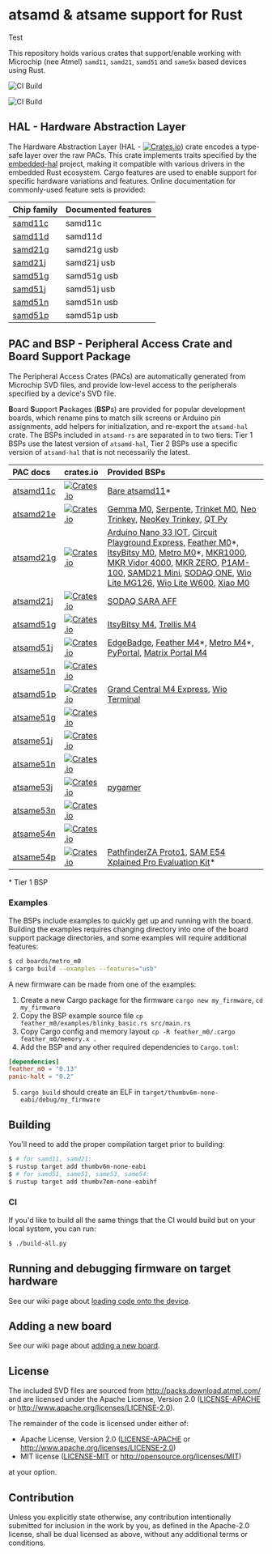 # atsamd & atsame support for Rust

Test

This repository holds various crates that support/enable working with Microchip (nee Atmel) `samd11`, `samd21`, `samd51` and `same5x` based devices using Rust.

![CI Build](https://github.com/atsamd-rs/atsamd/workflows/Build%20BSPs/badge.svg)

![CI Build](https://github.com/atsamd-rs/atsamd/workflows/Build%20HAL/badge.svg)

## HAL - Hardware Abstraction Layer

The Hardware Abstraction Layer (HAL - [![Crates.io](https://img.shields.io/crates/v/atsamd_hal.svg)](https://crates.io/crates/atsamd_hal)) crate encodes a type-safe layer over the raw PACs. This crate implements traits specified by the [embedded-hal](https://github.com/rust-embedded/embedded-hal) project, making it compatible with various drivers in the embedded Rust ecosystem.  Cargo features are used to enable support for specific hardware variations and features.  Online documentation for commonly-used feature sets is provided:

| Chip family | Documented features   |
|:------------|:----------------------|
| [samd11c]   | samd11c               |
| [samd11d]   | samd11d               |
| [samd21g]   | samd21g usb           |
| [samd21j]   | samd21j usb           |
| [samd51g]   | samd51g usb           |
| [samd51j]   | samd51j usb           |
| [samd51n]   | samd51n usb           |
| [samd51p]   | samd51p usb           |

[samd11c]: https://atsamd-rs.github.io/docs/samd11c/thumbv6m-none-eabi/doc/atsamd_hal/index.html
[samd11d]: https://atsamd-rs.github.io/docs/samd11d/thumbv6m-none-eabi/doc/atsamd_hal/index.html
[samd21g]: https://atsamd-rs.github.io/docs/samd21g/thumbv6m-none-eabi/doc/atsamd_hal/index.html
[samd21j]: https://atsamd-rs.github.io/docs/samd21j/thumbv6m-none-eabi/doc/atsamd_hal/index.html
[samd51g]: https://atsamd-rs.github.io/docs/samd51g/thumbv7em-none-eabihf/doc/atsamd_hal/index.html
[samd51j]: https://atsamd-rs.github.io/docs/samd51j/thumbv7em-none-eabihf/doc/atsamd_hal/index.html
[samd51n]: https://atsamd-rs.github.io/docs/samd51n/thumbv7em-none-eabihf/doc/atsamd_hal/index.html
[samd51p]: https://atsamd-rs.github.io/docs/samd51p/thumbv7em-none-eabihf/doc/atsamd_hal/index.html

## PAC and BSP - Peripheral Access Crate and Board Support Package

The Peripheral Access Crates (PACs) are automatically generated from Microchip SVD files, and provide low-level access to the peripherals specified by a device's SVD file.

**B**oard **S**upport **P**ackages (**BSP**s) are provided for popular development boards, which rename pins to match silk screens or Arduino pin assignments, add helpers for initialization, and re-export the `atsamd-hal` crate.  The BSPs included in `atsamd-rs` are separated in to two tiers: Tier 1 BSPs use the latest version of `atsamd-hal`, Tier 2 BSPs use a specific version of `atsamd-hal` that is not necessarily the latest.

| PAC docs | crates.io | Provided BSPs  |
|:---------|:----------|:---------------|
| [atsamd11c](https://docs.rs/atsamd11c/) | [![Crates.io](https://img.shields.io/crates/v/atsamd11c.svg)](https://crates.io/crates/atsamd11c) | [Bare atsamd11][samd11_bare]\* |
| [atsamd21e](https://docs.rs/atsamd21e/) | [![Crates.io](https://img.shields.io/crates/v/atsamd21e.svg)](https://crates.io/crates/atsamd21e) | [Gemma M0][gemma_m0], [Serpente][serpente], [Trinket M0][trinket_m0], [Neo Trinkey][neo_trinkey], [NeoKey Trinkey][neokey_trinkey], [QT Py][qt_py_m0] |
| [atsamd21g](https://docs.rs/atsamd21g/) | [![Crates.io](https://img.shields.io/crates/v/atsamd21g.svg)](https://crates.io/crates/atsamd21g) | [Arduino Nano 33 IOT][arduino_nano33_iot], [Circuit Playground Express][circuit_playground_express], [Feather M0][feather_m0]\*, [ItsyBitsy M0][itsybitsy_m0], [Metro M0][metro_m0]\*, [MKR1000][arduino_mkr1000], [MKR Vidor 4000][arduino_mkr_vidor_4000], [MKR ZERO][arduino_mkrzero], [P1AM-100][p1am_100], [SAMD21 Mini][samd21_mini], [SODAQ ONE][sodaq_one], [Wio Lite MG126][wio_lite_mg126], [Wio Lite W600][wio_lite_w600], [Xiao M0][xiao_m0] |
| [atsamd21j](https://docs.rs/atsamd21j/) | [![Crates.io](https://img.shields.io/crates/v/atsamd21j.svg)](https://crates.io/crates/atsamd21j) | [SODAQ SARA AFF][sodaq_sara_aff] |
| [atsamd51g](https://docs.rs/atsamd51g/) | [![Crates.io](https://img.shields.io/crates/v/atsamd51g.svg)](https://crates.io/crates/atsamd51g) | [ItsyBitsy M4][itsybitsy_m4], [Trellis M4][trellis_m4] |
| [atsamd51j](https://docs.rs/atsamd51j/) | [![Crates.io](https://img.shields.io/crates/v/atsamd51j.svg)](https://crates.io/crates/atsamd51j) | [EdgeBadge][edgebadge], [Feather M4][feather_m4]\*, [Metro M4][metro_m4]\*, [PyPortal][pyportal], [Matrix Portal M4][matrix_portal_m4] |
| [atsame51n](https://docs.rs/atsame51n/) | [![Crates.io](https://img.shields.io/crates/v/atsame51n.svg)](https://crates.io/crates/atsame51n) |  |
| [atsamd51p](https://docs.rs/atsamd51p/) | [![Crates.io](https://img.shields.io/crates/v/atsamd51p.svg)](https://crates.io/crates/atsamd51p) | [Grand Central M4 Express][grand_central_m4], [Wio Terminal][wio_terminal] |
| [atsame51g](https://docs.rs/atsame51g/) | [![Crates.io](https://img.shields.io/crates/v/atsame51g.svg)](https://crates.io/crates/atsame51g) |  |
| [atsame51j](https://docs.rs/atsame51j/) | [![Crates.io](https://img.shields.io/crates/v/atsame51j.svg)](https://crates.io/crates/atsame51j) |  |
| [atsame51n](https://docs.rs/atsame51n/) | [![Crates.io](https://img.shields.io/crates/v/atsame51n.svg)](https://crates.io/crates/atsame51n) |  |
| [atsame53j](https://docs.rs/atsame53j/) | [![Crates.io](https://img.shields.io/crates/v/atsame53j.svg)](https://crates.io/crates/atsame53j) | [pygamer][PyGamer] |
| [atsame53n](https://docs.rs/atsame53n/) | [![Crates.io](https://img.shields.io/crates/v/atsame53n.svg)](https://crates.io/crates/atsame53n) |  |
| [atsame54n](https://docs.rs/atsame54n/) | [![Crates.io](https://img.shields.io/crates/v/atsame54n.svg)](https://crates.io/crates/atsame54n) |  |
| [atsame54p](https://docs.rs/atsame54p/) | [![Crates.io](https://img.shields.io/crates/v/atsame54p.svg)](https://crates.io/crates/atsame54p) | [PathfinderZA Proto1][pfza_proto1], [SAM E54 Xplained Pro Evaluation Kit][atsame54_xpro]\* |

\* Tier 1 BSP

[arduino_mkr1000]: https://github.com/atsamd-rs/atsamd/tree/master/boards/arduino_mkr1000
[arduino_mkr_vidor_4000]: https://github.com/atsamd-rs/atsamd/tree/master/boards/arduino_mkrvidor4000
[arduino_mkrzero]: https://github.com/atsamd-rs/atsamd/tree/master/boards/arduino_mkrzero/
[arduino_nano33_iot]: https://github.com/atsamd-rs/atsamd/tree/master/boards/arduino_nano33iot
[atsame54_xpro]: https://github.com/atsamd-rs/atsamd/tree/master/boards/atsame54_xpro/
[circuit_playground_express]: https://github.com/atsamd-rs/atsamd/tree/master/boards/circuit_playground_express/
[edgebadge]: https://github.com/atsamd-rs/atsamd/tree/master/boards/edgebadge
[feather_m0]: https://github.com/atsamd-rs/atsamd/tree/master/boards/feather_m0/
[feather_m4]: https://github.com/atsamd-rs/atsamd/tree/master/boards/feather_m4/
[gemma_m0]: https://github.com/atsamd-rs/atsamd/tree/master/boards/gemma_m0/
[grand_central_m4]: https://github.com/atsamd-rs/atsamd/tree/master/boards/grand_central_m4/
[itsybitsy_m0]: https://github.com/atsamd-rs/atsamd/tree/master/boards/itsybitsy_m0/
[itsybitsy_m4]: https://github.com/atsamd-rs/atsamd/tree/master/boards/itsybitsy_m4/
[matrix_portal_m4]: https://github.com/atsamd-rs/atsamd/tree/master/boards/matrix_portal_m4/
[metro_m0]: https://github.com/atsamd-rs/atsamd/tree/master/boards/metro_m0/
[metro_m4]: https://github.com/atsamd-rs/atsamd/tree/master/boards/metro_m4/
[neo_trinkey]: https://github.com/atsamd-rs/atsamd/tree/master/boards/neo_trinkey
[neokey_trinkey]: https://github.com/atsamd-rs/atsamd/tree/master/boards/neokey_trinkey
[p1am_100]: https://github.com/atsamd-rs/atsamd/tree/master/boards/p1am_100
[pfza_proto1]: https://github.com/atsamd-rs/atsamd/tree/master/boards/pfza_proto1/
[pygamer]: https://github.com/atsamd-rs/atsamd/tree/master/boards/pygamer/
[pyportal]: https://github.com/atsamd-rs/atsamd/tree/master/boards/pyportal/
[qt_py_m0]: https://github.com/atsamd-rs/atsamd/tree/master/boards/qt_py_m0
[samd11_bare]: https://github.com/atsamd-rs/atsamd/tree/master/boards/samd11_bare
[samd21_mini]: https://github.com/atsamd-rs/atsamd/tree/master/boards/samd21_mini/
[serpente]: https://github.com/atsamd-rs/atsamd/tree/master/boards/serpente/
[sodaq_one]: https://github.com/atsamd-rs/atsamd/tree/master/boards/sodaq_one/
[sodaq_sara_aff]: https://github.com/atsamd-rs/atsamd/tree/master/boards/sodaq_sara_aff/
[trellis_m4]: https://github.com/atsamd-rs/atsamd/tree/master/boards/trellis_m4/
[trinket_m0]: https://github.com/atsamd-rs/atsamd/tree/master/boards/trinket_m0/
[wio_lite_mg126]: https://github.com/atsamd-rs/atsamd/tree/master/boards/wio_lite_mg126
[wio_lite_w600]: https://github.com/atsamd-rs/atsamd/tree/master/boards/wio_lite_w600
[wio_terminal]: https://github.com/atsamd-rs/atsamd/tree/master/boards/wio_terminal
[xiao_m0]: https://github.com/atsamd-rs/atsamd/tree/master/boards/xiao_m0

### Examples

The BSPs include examples to quickly get up and running with the board. Building the examples
requires changing directory into one of the board support package directories, and some examples
will require additional features:

```bash
$ cd boards/metro_m0
$ cargo build --examples --features="usb"
```

A new firmware can be made from one of the examples:
  1. Create a new Cargo package for the firmware `cargo new my_firmware`, `cd my_firmware`
  2. Copy the BSP example source file `cp feather_m0/examples/blinky_basic.rs src/main.rs`
  3. Copy Cargo config and memory layout `cp -R feather_m0/.cargo feather_m0/memory.x .`
  4. Add the BSP and any other required dependencies to `Cargo.toml`:
``` TOML
[dependencies]
feather_m0 = "0.13"
panic-halt = "0.2"
```
  5. `cargo build` should create an ELF in `target/thumbv6m-none-eabi/debug/my_firmware`

## Building

You'll need to add the proper compilation target prior to building:

```bash
$ # for samd11, samd21:
$ rustup target add thumbv6m-none-eabi
$ # for samd51, same51, same53, same54:
$ rustup target add thumbv7em-none-eabihf
```

### CI

If you'd like to build all the same things that the CI would build but on your local system, you can run:

```bash
$ ./build-all.py
```

## Running and debugging firmware on target hardware

See our wiki page about [loading code onto the device](https://github.com/atsamd-rs/atsamd/wiki/Loading-code-onto-the-device).

## Adding a new board

See our wiki page about [adding a new board](https://github.com/atsamd-rs/atsamd/wiki/Adding-a-new-board).

## License

The included SVD files are sourced from http://packs.download.atmel.com/ and
are licensed under the Apache License, Version 2.0 ([LICENSE-APACHE](LICENSE-APACHE) or
http://www.apache.org/licenses/LICENSE-2.0).

The remainder of the code is licensed under either of:

- Apache License, Version 2.0 ([LICENSE-APACHE](LICENSE-APACHE) or
  http://www.apache.org/licenses/LICENSE-2.0)
- MIT license ([LICENSE-MIT](LICENSE-MIT) or http://opensource.org/licenses/MIT)

at your option.

## Contribution

Unless you explicitly state otherwise, any contribution intentionally submitted for inclusion in the
work by you, as defined in the Apache-2.0 license, shall be dual licensed as above, without any
additional terms or conditions.
